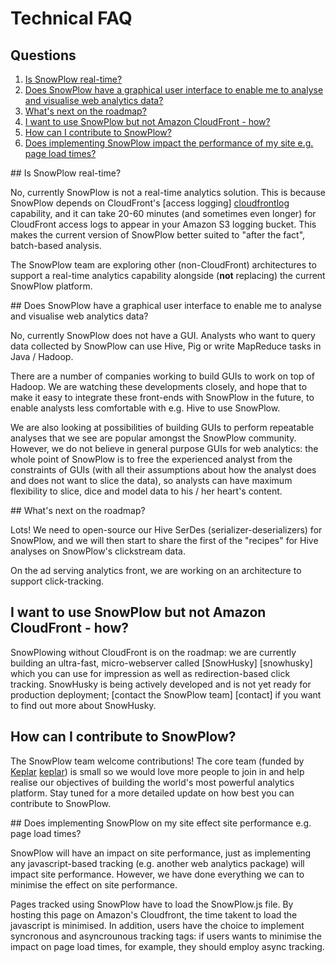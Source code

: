 # Technical FAQ

## Questions

1. [Is SnowPlow real-time?](#rt)
2. [Does SnowPlow have a graphical user interface to enable me to analyse and visualise web analytics data?](#gui)
3. [What's next on the roadmap?](#roadmap)
4. [I want to use SnowPlow but not Amazon CloudFront - how?](#nocloudfront)
5. [How can I contribute to SnowPlow?](#contribute)
6. [Does implementing SnowPlow impact the performance of my site e.g. page load times?](#performance)

<a name="rt"/>
## Is SnowPlow real-time?

No, currently SnowPlow is not a real-time analytics solution. This is because SnowPlow depends on CloudFront's [access logging] [cloudfrontlog] capability, and it can take 20-60 minutes (and sometimes even longer) for CloudFront access logs to appear in your Amazon S3 logging bucket. This makes the current version of SnowPlow better suited to "after the fact", batch-based analysis.

The SnowPlow team are exploring other (non-CloudFront) architectures to support a real-time analytics capability alongside (**not** replacing) the current SnowPlow platform.

<a name="gui"/>
## Does SnowPlow have a graphical user interface to enable me to analyse and visualise web analytics data?

No, currently SnowPlow does not have a GUI. Analysts who want to query data collected by SnowPlow can use Hive, Pig or write MapReduce tasks in Java / Hadoop.

There are a number of companies working to build GUIs to work on top of Hadoop. We are watching these developments closely, and hope that to make it easy to integrate these front-ends with SnowPlow in the future, to enable analysts less comfortable with e.g. Hive to use SnowPlow.

We are also looking at possibilities of building GUIs to perform repeatable analyses that we see are popular amongst the SnowPlow community. However, we do not believe in general purpose GUIs for web analytics: the whole point of SnowPlow is to free the experienced analyst from the constraints of GUIs (with all their assumptions about how the analyst does and does not want to slice the data), so analysts can have maximum flexibility to slice, dice and model data to his / her heart's content.

<a name="roadmap"/>
## What's next on the roadmap?

Lots! We need to open-source our Hive SerDes (serializer-deserializers) for SnowPlow, and we will then start to share the first of the "recipes" for Hive analyses on SnowPlow's clickstream data.

On the ad serving analytics front, we are working on an architecture to support click-tracking.

## I want to use SnowPlow but not Amazon CloudFront - how?

<a name="nocloudfront"/>
SnowPlowing without CloudFront is on the roadmap: we are currently building an ultra-fast, micro-webserver called [SnowHusky] [snowhusky] which you can use for impression as well as redirection-based click tracking. SnowHusky is being actively developed and is not yet ready for production deployment; [contact the SnowPlow team] [contact] if you want to find out more about SnowHusky.

## How can I contribute to SnowPlow?

The SnowPlow team welcome contributions! The core team (funded by [Keplar] [keplar]) is small so we would love more people to join in and help realise our objectives of building the world's most powerful analytics platform. Stay tuned for a more detailed update on how best you can contribute to SnowPlow. 

[cloudfrontlog]: http://aws.amazon.com/cloudfront/faqs/#Can_I_get_access_to_request_logs_for_content_delivered_through_CloudFront
[snowhusky]: https://github.com/snowplow/snowhusky
[contact]: mailto:snowplow@keplarllp.com 
[keplar]: http://www.keplarllp.com

<a name="performance"/>
## Does implementing SnowPlow on my site effect site performance e.g. page load times?

SnowPlow will have an impact on site performance, just as implementing any javascript-based tracking (e.g. another web analytics package) will impact site performance. However, we have done everything we can to minimise the effect on site performance.

Pages tracked using SnowPlow have to load the SnowPlow.js file. By hosting this page on Amazon's Cloudfront, the time takent to load the javascript is minimised. In addition, users have the choice to implement syncronous and asyncrounous tracking tags: if users wants to minimise the impact on page load times, for example, they should employ async tracking.